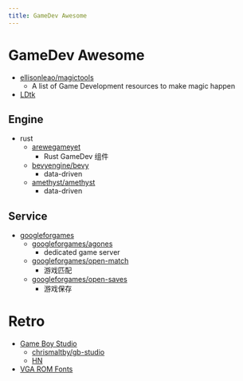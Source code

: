 ```yaml
---
title: GameDev Awesome
---
```


# GameDev Awesome

- [ellisonleao/magictools](https://github.com/ellisonleao/magictools)
  - A list of Game Development resources to make magic happen
- [LDtk](https://deepnight.itch.io/ldtk)

## Engine

- rust
  - [arewegameyet](https://arewegameyet.rs/)
    - Rust GameDev 组件
  - [bevyengine/bevy](https://github.com/bevyengine/bevy)
    - data-driven
  - [amethyst/amethyst](https://github.com/amethyst/amethyst)
    - data-driven

## Service

- [googleforgames](https://github.com/googleforgames)
  - [googleforgames/agones](https://github.com/googleforgames/agones)
    - dedicated game server
  - [googleforgames/open-match](https://github.com/googleforgames/open-match)
    - 游戏匹配
  - [googleforgames/open-saves](https://github.com/googleforgames/open-saves)
    - 游戏保存


# Retro
- [Game Boy Studio](https://www.gbstudio.dev/)
  - [chrismaltby/gb-studio](https://github.com/chrismaltby/gb-studio)
  - [HN](https://news.ycombinator.com/item?id=26979879)
- [VGA ROM Fonts](http://www.alexandrugroza.ro/microelectronics/essays-research/vga-rom-fonts/index.html)
